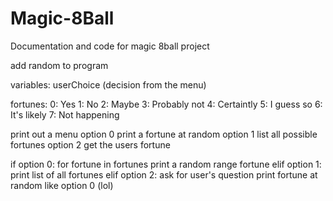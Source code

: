 # Magic-8Ball
Documentation and code for magic 8ball project


add random to program 

variables: userChoice (decision from the menu) 


fortunes:
0: Yes
1: No
2: Maybe
3: Probably not
4: Certaintly 
5: I guess so
6: It's likely 
7: Not happening 

print out a menu 
option 0 print a fortune at random
option 1 list all possible fortunes
option 2 get the users fortune 

if option 0:
	for fortune in fortunes print a random range fortune 
elif option 1:
	print list of all fortunes 
elif option 2: 
	ask for user's question
	print fortune at random like option 0 (lol)
